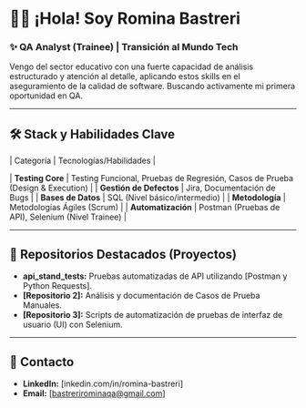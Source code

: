 # 👩‍💻 ¡Hola! Soy Romina Bastreri
### ✨ QA Analyst (Trainee) | Transición al Mundo Tech

Vengo del sector educativo con una fuerte capacidad de análisis estructurado y atención al detalle, aplicando estos skills en el aseguramiento de la calidad de software. Buscando activamente mi primera oportunidad en QA.

---

## 🛠️ Stack y Habilidades Clave

| Categoría | Tecnologías/Habilidades |

| **Testing Core** | Testing Funcional, Pruebas de Regresión, Casos de Prueba (Design & Execution) |
| **Gestión de Defectos** | Jira, Documentación de Bugs |
| **Bases de Datos** | SQL (Nivel básico/intermedio) |
| **Metodología** | Metodologías Ágiles (Scrum) |
| **Automatización** | Postman (Pruebas de API), Selenium (Nivel Trainee) |

---

## 🌟 Repositorios Destacados (Proyectos)

* **api_stand_tests:** Pruebas automatizadas de API utilizando [Postman y Python Requests].
* **[Repositorio 2]:** Análisis y documentación de Casos de Prueba Manuales.
* **[Repositorio 3]:** Scripts de automatización de pruebas de interfaz de usuario (UI) con Selenium.

---

## 📩 Contacto

* **LinkedIn:** [inkedin.com/in/romina-bastreri]
* **Email:** [bastrerirominaqa@gmail.com]
